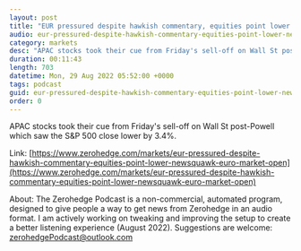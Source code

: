 ```yaml
---
layout: post
title: "EUR pressured despite hawkish commentary, equities point lower - Newsquawk Euro Market Open"
audio: eur-pressured-despite-hawkish-commentary-equities-point-lower-newsquawk-euro-market-open-0
category: markets
desc: "APAC stocks took their cue from Friday's sell-off on Wall St post-Powell which saw the S&amp;P 500 close lower by 3.4%."
duration: 00:11:43
length: 703
datetime: Mon, 29 Aug 2022 05:52:00 +0000
tags: podcast
guid: eur-pressured-despite-hawkish-commentary-equities-point-lower-newsquawk-euro-market-open-0
order: 0
---
```

APAC stocks took their cue from Friday's sell-off on Wall St post-Powell which saw the S&amp;P 500 close lower by 3.4%.

Link: [https://www.zerohedge.com/markets/eur-pressured-despite-hawkish-commentary-equities-point-lower-newsquawk-euro-market-open](https://www.zerohedge.com/markets/eur-pressured-despite-hawkish-commentary-equities-point-lower-newsquawk-euro-market-open)

About: The Zerohedge Podcast is a non-commercial, automated program, designed to give people a way to get news from Zerohedge in an audio format.  I am actively working on tweaking and improving the setup to create a better listening experience (August 2022).  Suggestions are welcome: [zerohedgePodcast@outlook.com](mailto:zerohedgePodcast@outlook.com)
